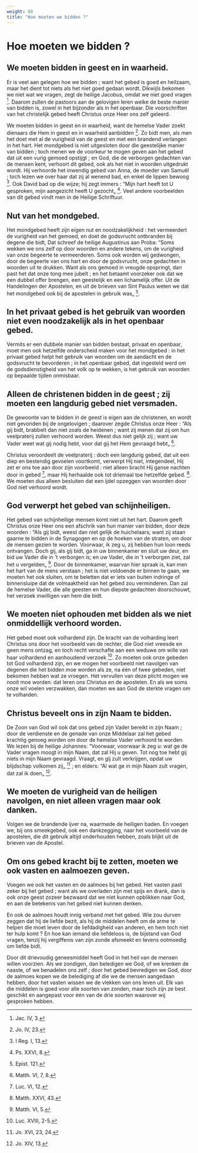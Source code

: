 ```yaml
---
weight: 80
title: "Hoe moeten we bidden ?"
---
```


# Hoe moeten we bidden ?

## We moeten bidden in geest en in waarheid.

Er is veel aan gelegen hoe we bidden ; want het gebed is goed en heilzaam, maar het dient tot niets als het niet goed gedaan wordt. Dikwijls bekomen we niet wat we vragen, zegt de heilige Jacobus, omdat we niet goed vragen [^598.1]. Daarom zullen de pastoors aan de gelovigen leren welke de beste manier van bidden is, zowel in het bijzonder als in het openbaar.  Die voorschriften van het christelijk gebed heeft Christus onze Heer ons zelf geleerd.

We moeten bidden in geest en in waarheid, want de hemelse Vader zoekt dienaars die Hem in geest en in waarheid aanbidden [^598.2]. Zo bidt men, als men het doet met al de vurigheid van de geest en met een brandend verlangen in het hart. Het mondgebed is niet uitgesloten door die geestelijke manier van bidden ; toch menen we de voorkeur te mogen geven aan het gebed dat uit een vurig gemoed opstijgt ; en God, die de verborgen gedachten van de mensen kent, verhoort dit gebed, ook als het niet in woorden uitgedrukt wordt. Hij verhoorde het inwendig gebed van Anna, de moeder van Samuël ; toch lezen we over haar dat zij al wenend bad, en enkel de lippen bewoog [^598.3].  Ook David bad op die wijze; hij zegt immers : “Mijn hart heeft tot U gesproken, mijn aangezicht heeft U gezocht„ [^598.4]. Veel andere voorbeelden van dit gebed vindt men in de Heilige Schriftuur.

[^598.1]: Jac. IV, 3.

[^598.2]: Jo. IV, 23.

[^598.3]: I Reg. I, 13.

[^598.4]: Ps. XXVI, 8.

## Nut van het mondgebed.

Het mondgebed heeft zijn eigen nut en noodzakelijkheid : het vermeerdert de vurigheid van het gemoed, en doet de godsvrucht ontbranden bij degene die bidt, Dat schreef de heilige Augustinus aan Proba: “Soms wekken we ons zelf op door woorden en andere tekens, om de vurigheid van onze begeerte te vermeerderen. Soms ook worden wij gedwongen, door de begeerte van ons hart en door de godsvrucht, onze gedachten in woorden uit te drukken. Want als ons gemoed in vreugde opspringt, dan past het dat onze tong mee jubelt ; en het betaamt voorzeker ook dat we een dubbel offer brengen, een geestelijk en een lichamelijk offer. Uit de Handelingen der Apostelen, en uit de brieven van Sint Paulus weten we dat het mondgebed ook bij de apostelen in gebruik was„ [^599.1].

## In het privaat gebed is het gebruik van woorden niet even noodzakelijk als in het openbaar gebed.

Vermits er een dubbele manier van bidden bestaat, privaat en openbaar, moet men ook hetzelfde onderscheid maken voor het mondgebed : in het privaat gebed helpt het gebruik van woorden om de aandacht en de godsvrucht te bevorderen ; in het openbaar gebed, dat ingesteld werd om de godsdienstigheid van het volk op te wekken, is het gebruik van woorden op bepaalde tijden onmisbaar.

[^599.1]: Epist. 121.

## Alleen de christenen bidden in de geest ; zij moeten een langdurig gebed niet versmaden.

De gewoonte van te bidden in de geest is eigen aan de christenen, en wordt niet gevonden bij de ongelovigen ; daarover zegde Christus onze Heer : “Als gij bidt, brabbelt dan niet zoals de heidenen ; want zij menen dat zij om hun veelpraterij zullen verhoord worden. Weest dus niet gelijk zij ; want uw Vader weet wat gij nodig hebt, voor dat gij het Hem gevraagd hebt„ [^600.1].

Christus veroordeelt de veelpraterij : doch een langdurig gebed, dat uit een diep en bestendig gevoelen voortkomt, verwerpt Hij niet, integendeel, Hij zet er ons toe aan door zijn voorbeeld : niet alleen bracht Hij ganse nachten door in gebed [^600.2], maar Hij herhaalde ook tot driemaal toe hetzelfde gebed. [^600.3]. We moeten dus alleen besluiten dat een ijdel opzeggen van woorden door God niet verhoord wordt.

## God verwerpt het gebed van schijnheiligen.

Het gebed van schijnheilige mensen komt niet uit het hart. Daarom geeft Christus onze Heer ons een afschrik van hun manier van bidden, door deze woorden : “Als gij bidt, weest dan niet gelijk de huichelaars; want zij staan gaarne te bidden in de Synagogen en op de hoeken van de straten, om door de mensen gezien te worden. Voorwaar, ik zeg u, zij hebben hun loon reeds ontvangen. Doch gij, als gij bidt, ga in uw binnenkamer en sluit uw deur, en bid uw Vader die in ’t verborgen is; en uw Vader, die in ’t verborgen ziet, zal het u vergelden„ [^600.4]. Door de binnenkamer, waarvan hier spraak is, kan men het hart van de mens verstaan ; het is niet voldoende er binnen te gaan, we moeten het ook sluiten, om te beletten dat er iets van buiten indringe of binnensluipe dat de volmaaktheid van het gebed zou verminderen. Dan zal de hemelse Vader, die alle geesten en hun diepste gedachten doorschouwt, het verzoek inwilligen van hem die bidt.

[^600.1]: Matth. VI, 7, 8.

[^600.2]: Luc. VI, 12.

[^600.3]: Matth. XXVI, 43.

[^600.4]: Matth. VI, 5.

## We moeten niet ophouden met bidden als we niet onmiddellijk verhoord worden.

Het gebed moet ook volhardend zijn. De kracht van de volharding leert Christus ons door het voorbeeld van de rechter, die God niet vreesde en geen mens ontzag, en toch recht verschafte aan een weduwe om wille van haar volhardend en aanhoudend verzoek [^601.1]. Zo moeten ook onze gebeden tot God volhardend zijn, en we mogen het voorbeeld niet navolgen van degenen die het bidden moe worden als ze, na één of twee gebeden, niet bekomen hebben wat ze vroegen. Het vervullen van deze plicht mogen we nooit moe worden: dat leren ons Christus en de apostelen. En als we soms onze wil voelen verzwakken, dan moeten we aan God de sterkte vragen om te volharden.

## Christus beveelt ons in zijn Naam te bidden.

De Zoon van God wil ook dat ons gebed zijn Vader bereikt in zijn Naam ; door de verdienste en de genade van onze Middelaar zal het gebed krachtig genoeg worden om door de hemelse Vader verhoord te worden. We lezen bij de heilige Johannes: “Voorwaar, voorwaar ik zeg u: wat ge de Vader vragen moogt in mijn Naam, dat zal Hij u geven. Tot nog toe hebt gij niets in mijn Naam gevraagd. Vraagt, en gij zult verkrijgen, opdat uw blijdschap volkomen zij„ [^601.2] ; en elders: “Al wat ge in mijn Naam zult vragen, dat zal ik doen„ [^601.3].

[^601.1]: Luc. XVIII, 2-5.

[^601.2]: Jo. XVI, 23, 24.

[^601.3]: Jo. XIV, 13.

## We moeten de vurigheid van de heiligen navolgen, en niet alleen vragen maar ook danken.

Volgen we de brandende ijver na, waarmede de heiligen baden. En voegen we, bij ons smeekgebed, ook een dankzegging, naar het voorbeeld van de apostelen, die dit gebruik altijd onderhouden hebben, zoals blijkt uit de brieven van de Apostel.

## Om ons gebed kracht bij te zetten, moeten we ook vasten en aalmoezen geven.

Voegen we ook het vasten en de aalmoes bij het gebed. Het vasten past zeker bij het gebed ; want als we overladen zijn met spijs en drank, dan is ook onze geest zozeer bezwaard dat we niet kunnen opblikken naar God, en aan de betekenis van het gebed niet kunnen denken.

En ook de aalmoes houdt innig verband met het gebed. Wie zou durven zeggen dat hij de liefde bezit, als hij de middelen heeft om de arme te helpen die moet leven door de liefdadigheid van anderen, en hem toch niet ter hulp komt ? En hoe kan iemand die liefdeloos is, de bijstand van God vragen, tenzij hij vergiffenis van zijn zonde afsmeekt en tevens ootmoedig om liefde bidt.

Door dit drievoudig geneesmiddel heeft God in het heil van de mensen willen voorzien. Als we zondigen, dan beledigen we God, of we krenken de naaste, of we benadelen ons zelf ; door het gebed bevredigen we God, door de aalmoes kopen we de belediging af die we de mensen aangedaan hebben, door het vasten wissen we de vlekken van ons leven uit. Elk van die middelen is goed voor alle soorten van zonden, maar toch zijn ze best geschikt en aangepast voor één van de drie soorten waarover wij gesproken hebben.

